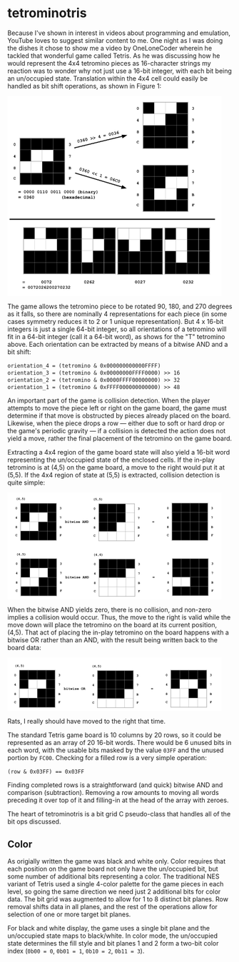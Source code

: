 # tetrominotris

Because I've shown in interest in videos about programming and emulation, YouTube loves to suggest similar content to me.  One night as I was doing the dishes it chose to show me a video by OneLoneCoder wherein he tackled that wonderful game called Tetris.  As he was discussing how he would represent the 4x4 tetromino pieces as 16-character strings my reaction was to wonder why not just use a 16-bit integer, with each bit being an un/occupied state.  Translation within the 4x4 cell could easily be handled as bit shift operations, as shown in Figure 1:

<img src="./assets/TetrominoReps.png" width="480" align="center"/>

The game allows the tetromino piece to be rotated 90, 180, and 270 degrees as it falls, so there are nominally 4 representations for each piece (in some cases symmetry reduces it to 2 or 1 unique representation).  But 4 x 16-bit integers is just a single 64-bit integer, so all orientations of a tetromino will fit in a 64-bit integer (call it a 64-bit word), as shows for the "T" tetromino above.  Each orientation can be extracted by means of a bitwise AND and a bit shift:

```
orientation_4 = (tetromino & 0x000000000000FFFF)
orientation_3 = (tetromino & 0x00000000FFFF0000) >> 16
orientation_2 = (tetromino & 0x0000FFFF00000000) >> 32
orientation_1 = (tetromino & 0xFFFF000000000000) >> 48
```

An important part of the game is collision detection.  When the player attempts to move the piece left or right on the game board, the game must determine if that move is obstructed by pieces already placed on the board.  Likewise, when the piece drops a row — either due to soft or hard drop or the game's periodic gravity — if a collision is detected the action does not yield a move, rather the final placement of the tetromino on the game board.

Extracting a 4x4 region of the game board state will also yield a 16-bit word representing the un/occupied state of the enclosed cells.  If the in-play tetromino is at (4,5) on the game board, a move to the right would put it at (5,5).  If the 4x4 region of state at (5,5) is extracted, collision detection is quite simple:

<img src="./assets/TetrominoCollision.png" width="480" align="center"/>

When the bitwise AND yields zero, there is no collision, and non-zero implies a collision would occur.  Thus, the move to the right is valid while the move down will place the tetromino on the board at its current position, (4,5).  That act of placing the in-play tetromino on the board happens with a bitwise OR rather than an AND, with the result being written back to the board data:

<img src="./assets/TetrominoPlacement.png" width="480" align="center"/>

Rats, I really should have moved to the right that time.

The standard Tetris game board is 10 columns by 20 rows, so it could be represented as an array of 20 16-bit words.  There would be 6 unused bits in each word, with the usable bits masked by the value `03FF` and the unused portion by `FC00`.  Checking for a filled row is a very simple operation:

```
(row & 0x03FF) == 0x03FF
```

Finding completed rows is a straightforward (and quick) bitwise AND and comparison (subtraction).  Removing a row amounts to moving all words preceding it over top of it and filling-in at the head of the array with zeroes.

The heart of tetrominotris is a bit grid C pseudo-class that handles all of the bit ops discussed.

## Color

As origially written the game was black and white only.  Color requires that each position on the game board not only have the un/occupied bit, but some number of additional bits representing a color.  The traditional NES variant of Tetris used a single 4-color palette for the game pieces in each level, so going the same direction we need just 2 additional bits for color data.  The bit grid was augmented to allow for 1 to 8 distinct bit planes.  Row removal shifts data in all planes, and the rest of the operations allow for selection of one or more target bit planes.

For black and white display, the game uses a single bit plane and the un/occupied state maps to black/white.  In color mode, the un/occupied state determines the fill style and bit planes 1 and 2 form a two-bit color index (`0b00 = 0`, `0b01 = 1`, `0b10 = 2`, `0b11 = 3`).
